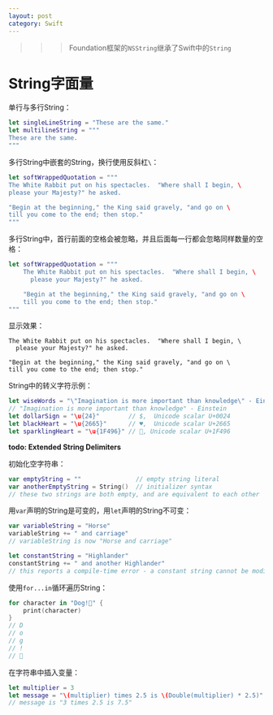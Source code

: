 ```yaml
---
layout: post
category: Swift
---
```


>>> Foundation框架的`NSString`继承了Swift中的`String`

# String字面量
单行与多行String：
```swift
let singleLineString = "These are the same."
let multilineString = """
These are the same.
"""
```

多行String中嵌套的String，换行使用反斜杠`\`：
```swift
let softWrappedQuotation = """
The White Rabbit put on his spectacles.  "Where shall I begin, \
please your Majesty?" he asked.

"Begin at the beginning," the King said gravely, "and go on \
till you come to the end; then stop."
"""
```

多行String中，首行前面的空格会被忽略，并且后面每一行都会忽略同样数量的空格：

```swift
let softWrappedQuotation = """
    The White Rabbit put on his spectacles.  "Where shall I begin, \
      please your Majesty?" he asked.

    "Begin at the beginning," the King said gravely, "and go on \
    till you come to the end; then stop."
"""
```
显示效果：
```
The White Rabbit put on his spectacles.  "Where shall I begin, \
  please your Majesty?" he asked.

"Begin at the beginning," the King said gravely, "and go on \
till you come to the end; then stop."
```

String中的转义字符示例：
```swift
let wiseWords = "\"Imagination is more important than knowledge\" - Einstein"
// "Imagination is more important than knowledge" - Einstein
let dollarSign = "\u{24}"        // $,  Unicode scalar U+0024
let blackHeart = "\u{2665}"      // ♥,  Unicode scalar U+2665
let sparklingHeart = "\u{1F496}" // 💖, Unicode scalar U+1F496
```

**todo: Extended String Delimiters**

初始化空字符串：
```swift
var emptyString = ""               // empty string literal
var anotherEmptyString = String()  // initializer syntax
// these two strings are both empty, and are equivalent to each other
```

用`var`声明的String是可变的，用`let`声明的String不可变：
```swift
var variableString = "Horse"
variableString += " and carriage"
// variableString is now "Horse and carriage"

let constantString = "Highlander"
constantString += " and another Highlander"
// this reports a compile-time error - a constant string cannot be modified
```

使用`for...in`循环遍历String：
```swift
for character in "Dog!🐶" {
    print(character)
}
// D
// o
// g
// !
// 🐶
```

在字符串中插入变量：
```swift
let multiplier = 3
let message = "\(multiplier) times 2.5 is \(Double(multiplier) * 2.5)"
// message is "3 times 2.5 is 7.5"
```
